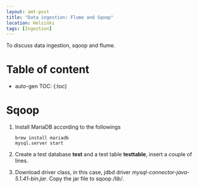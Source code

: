 ```yaml
---
layout: amt-post 
title: "Data ingestion: Flume and Sqoop"
location: Helsinki
tags: [Ingestion]
---
```


To discuss data ingestion, sqoop and flume.

# Table of content
* auto-gen TOC:
{:toc}

# Sqoop

1. Install MariaDB according to the followings

   ```shell
   brew install mariadb
   mysql.server start
   ```

1. Create a test database **test** and a test table **testtable**, insert a couple of lines.

1. Download driver class, in this case, jdbd driver *mysql-connector-java-5.1.41-bin.jar*. Copy the jar file to sqoop */lib/*.


   

[flumepackage]: https://github.com/hongyusu/bigdata_etl/tree/master/etl_flume
[sqooppackage]: https://github.com/hongyusu/bigdata_etl/tree/master/etl_sqoop




